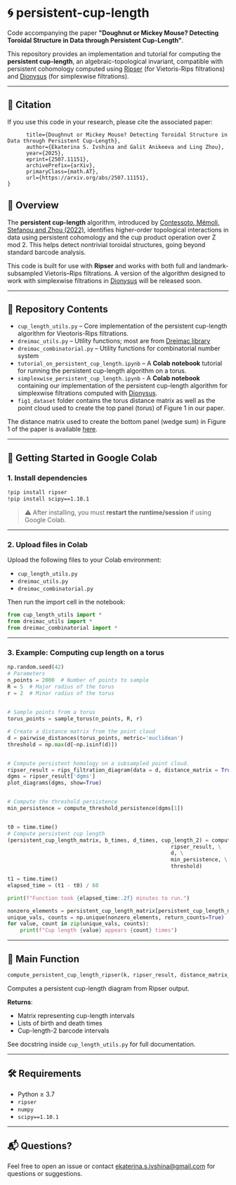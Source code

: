 # 🌀 persistent-cup-length

Code accompanying the paper **"Doughnut or Mickey Mouse? Detecting Toroidal Structure in Data through Persistent Cup-Length"**.  

This repository provides an implementation and tutorial for computing the **persistent cup-length**, an algebraic-topological invariant, compatible with persistent cohomology computed using [Ripser](https://github.com/scikit-tda/ripser) (for Vietoris-Rips filtrations) and [Dionysus](https://www.mrzv.org/software/dionysus/) (for simplexwise filtrations).

---
## 🧪 Citation

If you use this code in your research, please cite the associated paper:

``` @misc{ivshina2025doughnutmickeymousedetecting,
      title={Doughnut or Mickey Mouse? Detecting Toroidal Structure in Data through Persistent Cup-Length}, 
      author={Ekaterina S. Ivshina and Galit Anikeeva and Ling Zhou},
      year={2025},
      eprint={2507.11151},
      archivePrefix={arXiv},
      primaryClass={math.AT},
      url={https://arxiv.org/abs/2507.11151}, 
}
```

## 📖 Overview

The **persistent cup-length** algorithm, introduced by [Contessoto, Mémoli, Stefanou and Zhou (2022)](https://doi.org/10.4230/lipics.socg.2022.31), identifies higher-order topological interactions in data using persistent cohomology and the cup product operation over Z mod 2. This helps detect nontrivial toroidal structures, going beyond standard barcode analysis.

This code is built for use with **Ripser** and works with both full and landmark-subsampled Vietoris–Rips filtrations. A version of the algorithm designed to work with simplexwise filtrations in [Dionysus](https://www.mrzv.org/software/dionysus/) will be released soon.

---

## 📁 Repository Contents

- `cup_length_utils.py` – Core implementation of the persistent cup-length algorithm for Vieotoris-Rips filtrations.
- `dreimac_utils.py` – Utility functions; most are from [Dreimac library](https://dreimac.scikit-tda.org/en/latest/)
- `dreimac_combinatorial.py` – Utility functions for combinatorial number system
- `tutorial_on_persistent_cup_length.ipynb` – A **Colab notebook** tutorial for running the persistent cup-length algorithm on a torus.
- `simplexwise_persistent_cup_length.ipynb` -  A **Colab notebook** containing our implementation of the persistent cup-length algorithm for simplexwise filtrations computed with [Dionysus](https://www.mrzv.org/software/dionysus/).
- `fig1_dataset` folder contains the torus distance matrix as well as the point cloud used to create the top panel (torus) of Figure 1 in our paper.

The distance matrix used to create the bottom panel (wedge sum) in Figure 1 of the paper is available [here](https://drive.google.com/drive/folders/1Gj4urjBrd7jWnAEoz1Hp7-ED4OdexG_l?usp=sharing).
 

---

## 🚀 Getting Started in Google Colab

### 1. Install dependencies

```bash
!pip install ripser
!pip install scipy==1.10.1
```

> ⚠️ After installing, you must **restart the runtime/session** if using Google Colab.

---

### 2. Upload files in Colab

Upload the following files to your Colab environment:

- `cup_length_utils.py`
- `dreimac_utils.py`
- `dreimac_combinatorial.py`

Then run the import cell in the notebook:

```python
from cup_length_utils import *
from dreimac_utils import *
from dreimac_combinatorial import *
```

---

### 3. Example: Computing cup length on a torus

```python
np.random.seed(42)
# Parameters
n_points = 2000  # Number of points to sample
R = 5  # Major radius of the torus
r = 2  # Minor radius of the torus
 

# Sample points from a torus
torus_points = sample_torus(n_points, R, r)

# Create a distance matrix from the point cloud
d = pairwise_distances(torus_points, metric='euclidean')
threshold = np.max(d[~np.isinf(d)])


# Compute persistent homology on a subsampled point cloud.
ripser_result = rips_filtration_diagram(data = d, distance_matrix = True, n_landmarks = 150, thresh = threshold)
dgms = ripser_result['dgms']
plot_diagrams(dgms, show=True)


# Compute the threshold persistence  
min_persistence = compute_threshold_persistence(dgms[1])


t0 = time.time()
# Compute persistent cup length
(persistent_cup_length_matrix, b_times, d_times, cup_length_2) = compute_persistent_cup_length_ripser(2, \
                                                    ripser_result, \
                                                    d, \
                                                    min_persistence, \
                                                    threshold)

t1 = time.time()
elapsed_time = (t1 - t0) / 60  

print(f"Function took {elapsed_time:.2f} minutes to run.")

nonzero_elements = persistent_cup_length_matrix[persistent_cup_length_matrix != 0]
unique_vals, counts = np.unique(nonzero_elements, return_counts=True)
for value, count in zip(unique_vals, counts):
    print(f"Cup length {value} appears {count} times")
```

---

## 🧠 Main Function

```python
compute_persistent_cup_length_ripser(k, ripser_result, distance_matrix_full, min_persistence, thresh=math.inf)
```

Computes a persistent cup-length diagram from Ripser output.

**Returns**:
- Matrix representing cup-length intervals
- Lists of birth and death times
- Cup-length-2 barcode intervals

See docstring inside `cup_length_utils.py` for full documentation.

---

 
 

## 🛠️ Requirements

- Python ≥ 3.7
- `ripser`
- `numpy`
- `scipy==1.10.1`

---

## 📬 Questions?

Feel free to open an issue or contact ekaterina.s.ivshina@gmail.com for questions or suggestions.

 
